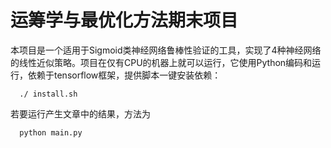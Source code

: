 # 运筹学与最优化方法期末项目

本项目是一个适用于Sigmoid类神经网络鲁棒性验证的工具，实现了4种神经网络的线性近似策略。项目在仅有CPU的机器上就可以运行，它使用Python编码和运行，依赖于tensorflow框架，提供脚本一键安装依赖：

      ./ install.sh

若要运行产生文章中的结果，方法为

      python main.py

